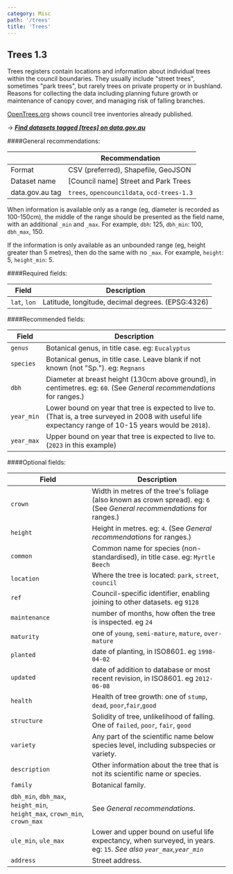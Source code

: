 ```yaml
---
category: Misc
path: '/trees'
title: 'Trees'
---
```

## Trees 1.3

Trees registers contain locations and information about individual trees within the council boundaries. They usually include "street trees", sometimes "park trees", but rarely trees on private property or in bushland. Reasons for collecting the data including planning future growth or maintenance of canopy cover, and managing risk of falling branches.

[OpenTrees.org](http://opentrees.org) shows council tree inventories already published.

&rarr; <i>**[Find datasets tagged \[trees\] on data.gov.au](http://data.gov.au/dataset?sort=extras_harvest_portal+asc%2C+score+desc&q=&tags=trees)**</i>


<!-- <iframe src="http://opentrees.org?embed" style="height: 600px; width: 800px;"></iframe> -->

####General recommendations:

&nbsp;| Recommendation
------|------------
Format| CSV (preferred), Shapefile, GeoJSON
Dataset name| [Council name] Street and Park Trees
data.gov.au tag| `trees`, `opencouncildata`, `ocd-trees-1.3`

When information is available only as a range (eg, diameter is recorded as 100-150cm), the middle of the range should be presented as the field name, with an additional `_min` and `_max`. For example, `dbh`: 125, `dbh_min`: 100, `dbh_max`, 150. 

If the information is only available as an unbounded range (eg, height greater than 5 metres), then do the same with no `_max`. For example, `height`: 5, `height_min`: 5.

####Required fields:

Field | Description
------|------------
`lat`, `lon`| Latitude, longitude, decimal degrees. (EPSG:4326)

####Recommended fields:

Field | Description
------|------------
`genus`| Botanical genus, in title case. eg: `Eucalyptus`
`species`| Botanical genus, in title case. Leave blank if not known (not "Sp."). eg: `Regnans`
`dbh`| Diameter at breast height (130cm above ground), in centimetres. eg: `60`. (See *General recommendations* for ranges.)
`year_min`| Lower bound on year that tree is expected to live to. (That is, a tree surveyed in 2008 with useful life expectancy range of 10-15 years would be `2018`).
`year_max`| Upper bound on year that tree is expected to live to. (`2023` in this example)

####Optional fields:

Field | Description
------|------------
`crown`| Width in metres of the tree's foliage (also known as crown spread). eg: `6` (See *General recommendations* for ranges.) 
`height`| Height in metres. eg: `4`. (See *General recommendations* for ranges.)
`common`| Common name for species (non-standardised), in title case. eg: `Myrtle Beech`
`location`| Where the tree is located: `park`, `street`, `council`
`ref`| Council-specific identifier, enabling joining to other datasets. eg `9128`
`maintenance`| number of months, how often the tree is inspected. eg `24`
`maturity`| one of `young`, `semi-mature`, `mature`, `over-mature`
`planted`| date of planting, in ISO8601. eg `1998-04-02`
`updated`| date of addition to database or most recent revision, in ISO8601. eg `2012-06-08`
`health`| Health of tree growth: one of `stump`, `dead`, `poor`,`fair`,`good`
`structure`| Solidity of tree, unlikelihood of falling. One of `failed`, `poor`, `fair`, `good`
`variety`| Any part of the scientific name below species level, including subspecies or variety.
`description`| Other information about the tree that is not its scientific name or species.
`family`| Botanical family.
`dbh_min`, `dbh_max`, `height_min`, `height_max`, `crown_min`, `crown_max`|  See *General recommendations*.
`ule_min`, `ule_max`| Lower and upper bound on useful life expectancy, when surveyed, in years. eg: `15`. *See also `year_max`,`year_min`* 
`address`| Street address.
